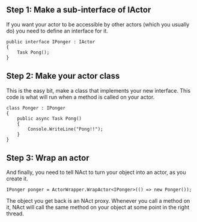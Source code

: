 ## Step 1: Make a sub-interface of IActor ##

If you want your actor to be accessible by other actors (which you usually do) you need to define an interface for it.

```
public interface IPonger : IActor
{
    Task Pong();
}
```


## Step 2: Make your actor class ##

This is the easy bit, make a class that implements your new interface. This code is what will run when a method is called on your actor.

```
class Ponger : IPonger
{
    public async Task Pong()
    {
        Console.WriteLine("Pong!!");
    }
}
```

## Step 3: Wrap an actor ##

And finally, you need to tell NAct to turn your object into an actor, as you create it.

```
IPonger ponger = ActorWrapper.WrapActor<IPonger>(() => new Ponger());
```

The object you get back is an NAct proxy. Whenever you call a method on it, NAct will call the same method on your object at some point in the right thread.